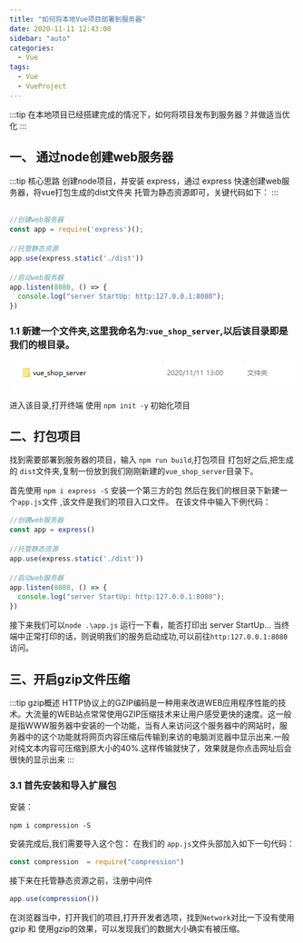 ```yaml
---
title: "如何将本地Vue项目部署到服务器"
date: 2020-11-11 12:43:00
sidebar: "auto"
categories:
  - Vue
tags:
  - Vue
  - VueProject
---
```


:::tip
在本地项目已经搭建完成的情况下，如何将项目发布到服务器？并做适当优化
:::

<!-- more -->

## 一、 通过node创建web服务器
:::tip 核心思路
创建node项目，并安装 express，通过 express 快速创建web服务器，将vue打包生成的dist文件夹
托管为静态资源即可，关键代码如下：
:::

```js

//创建web服务器
const app = require('express')();

//托管静态资源
app.use(express.static('./dist'))

//启动web服务器
app.listen(8080, () => {
  console.log("server StartUp: http:127.0.0.1:8080");
})
```

### 1.1 新建一个文件夹,这里我命名为:`vue_shop_server`,以后该目录即是我们的根目录。
![文件夹](../images/project/file.png)

进入该目录,打开终端 使用 `npm init -y` 初始化项目


## 二、打包项目

找到需要部署到服务器的项目，输入 `npm run build`,打包项目
打包好之后,把生成的 `dist`文件夹,复制一份放到我们刚刚新建的`vue_shop_server`目录下。

首先使用 `npm i express -S` 安装一个第三方的包
然后在我们的根目录下新建一个`app.js`文件 ,该文件是我们的项目入口文件。
在该文件中输入下例代码：

```js 
//创建web服务器
const app = express()

//托管静态资源
app.use(express.static('./dist'))

//启动web服务器
app.listen(8080, () => {
  console.log("server StartUp: http:127.0.0.1:8080");
})
```

接下来我们可以`node .\app.js` 运行一下看，能否打印出 server StartUp...
当终端中正常打印的话，则说明我们的服务启动成功,可以前往`http:127.0.0.1:8080`访问。


## 三、开启gzip文件压缩
:::tip gzip概述
HTTP协议上的GZIP编码是一种用来改进WEB应用程序性能的技术。大流量的WEB站点常常使用GZIP压缩技术来让用户感受更快的速度。这一般是指WWW服务器中安装的一个功能，当有人来访问这个服务器中的网站时，服务器中的这个功能就将网页内容压缩后传输到来访的电脑浏览器中显示出来.一般对纯文本内容可压缩到原大小的40%.这样传输就快了，效果就是你点击网址后会很快的显示出来
:::

### 3.1 首先安装和导入扩展包
安装：

`npm i compression -S`


安装完成后,我们需要导入这个包：
在我们的 `app.js`文件头部加入如下一句代码：
```js
const compression  = require("compression")
```

接下来在托管静态资源之前，注册中间件
```js
app.use(compression())
```

在浏览器当中，打开我们的项目,打开开发者选项，找到`Network`对比一下没有使用 gzip 和 使用gzip的效果，可以发现我们的数据大小确实有被压缩。